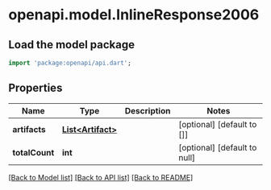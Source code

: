 # openapi.model.InlineResponse2006

## Load the model package
```dart
import 'package:openapi/api.dart';
```

## Properties
Name | Type | Description | Notes
------------ | ------------- | ------------- | -------------
**artifacts** | [**List&lt;Artifact&gt;**](Artifact.md) |  | [optional] [default to []]
**totalCount** | **int** |  | [optional] [default to null]

[[Back to Model list]](../README.md#documentation-for-models) [[Back to API list]](../README.md#documentation-for-api-endpoints) [[Back to README]](../README.md)


